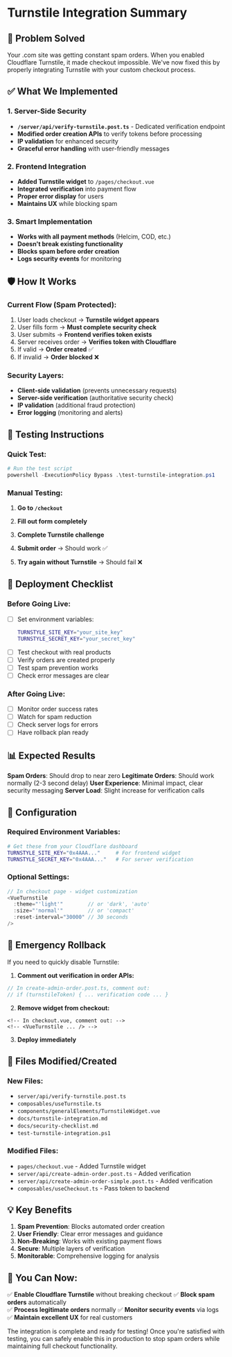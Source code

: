 # Turnstile Integration Summary

## 🎯 Problem Solved

Your .com site was getting constant spam orders. When you enabled Cloudflare Turnstile, it made checkout impossible. We've now fixed this by properly integrating Turnstile with your custom checkout process.

## ✅ What We Implemented

### 1. **Server-Side Security**

- **`/server/api/verify-turnstile.post.ts`** - Dedicated verification endpoint
- **Modified order creation APIs** to verify tokens before processing
- **IP validation** for enhanced security
- **Graceful error handling** with user-friendly messages

### 2. **Frontend Integration**

- **Added Turnstile widget** to `/pages/checkout.vue`
- **Integrated verification** into payment flow
- **Proper error display** for users
- **Maintains UX** while blocking spam

### 3. **Smart Implementation**

- **Works with all payment methods** (Helcim, COD, etc.)
- **Doesn't break existing functionality**
- **Blocks spam before order creation**
- **Logs security events** for monitoring

## 🛡️ How It Works

### Current Flow (Spam Protected):

1. User loads checkout → **Turnstile widget appears**
2. User fills form → **Must complete security check**
3. User submits → **Frontend verifies token exists**
4. Server receives order → **Verifies token with Cloudflare**
5. If valid → **Order created** ✅
6. If invalid → **Order blocked** ❌

### Security Layers:

- **Client-side validation** (prevents unnecessary requests)
- **Server-side verification** (authoritative security check)
- **IP validation** (additional fraud protection)
- **Error logging** (monitoring and alerts)

## 🧪 Testing Instructions

### Quick Test:

```powershell
# Run the test script
powershell -ExecutionPolicy Bypass .\test-turnstile-integration.ps1
```

### Manual Testing:

1. **Go to `/checkout`**
2. **Fill out form completely**
3. **Complete Turnstile challenge**
4. **Submit order** → Should work ✅

5. **Try again without Turnstile** → Should fail ❌

## 🚀 Deployment Checklist

### Before Going Live:

- [ ] Set environment variables:
  ```bash
  TURNSTYLE_SITE_KEY="your_site_key"
  TURNSTYLE_SECRET_KEY="your_secret_key"
  ```
- [ ] Test checkout with real products
- [ ] Verify orders are created properly
- [ ] Test spam prevention works
- [ ] Check error messages are clear

### After Going Live:

- [ ] Monitor order success rates
- [ ] Watch for spam reduction
- [ ] Check server logs for errors
- [ ] Have rollback plan ready

## 📊 Expected Results

**Spam Orders**: Should drop to near zero
**Legitimate Orders**: Should work normally (2-3 second delay)
**User Experience**: Minimal impact, clear security messaging
**Server Load**: Slight increase for verification calls

## 🔧 Configuration

### Required Environment Variables:

```bash
# Get these from your Cloudflare dashboard
TURNSTYLE_SITE_KEY="0x4AAA..."     # For frontend widget
TURNSTYLE_SECRET_KEY="0x4AAA..."   # For server verification
```

### Optional Settings:

```javascript
// In checkout page - widget customization
<VueTurnstile
  :theme="'light'"        // or 'dark', 'auto'
  :size="'normal'"        // or 'compact'
  :reset-interval="30000" // 30 seconds
/>
```

## 🚨 Emergency Rollback

If you need to quickly disable Turnstile:

1. **Comment out verification in order APIs:**

```typescript
// In create-admin-order.post.ts, comment out:
// if (turnstileToken) { ... verification code ... }
```

2. **Remove widget from checkout:**

```vue
<!-- In checkout.vue, comment out: -->
<!-- <VueTurnstile ... /> -->
```

3. **Deploy immediately**

## 📝 Files Modified/Created

### New Files:

- `server/api/verify-turnstile.post.ts`
- `composables/useTurnstile.ts`
- `components/generalElements/TurnstileWidget.vue`
- `docs/turnstile-integration.md`
- `docs/security-checklist.md`
- `test-turnstile-integration.ps1`

### Modified Files:

- `pages/checkout.vue` - Added Turnstile widget
- `server/api/create-admin-order.post.ts` - Added verification
- `server/api/create-admin-order-simple.post.ts` - Added verification
- `composables/useCheckout.ts` - Pass token to backend

## 💡 Key Benefits

1. **Spam Prevention**: Blocks automated order creation
2. **User Friendly**: Clear error messages and guidance
3. **Non-Breaking**: Works with existing payment flows
4. **Secure**: Multiple layers of verification
5. **Monitorable**: Comprehensive logging for analysis

## 🎉 You Can Now:

✅ **Enable Cloudflare Turnstile** without breaking checkout
✅ **Block spam orders** automatically  
✅ **Process legitimate orders** normally
✅ **Monitor security events** via logs
✅ **Maintain excellent UX** for real customers

The integration is complete and ready for testing! Once you're satisfied with testing, you can safely enable this in production to stop spam orders while maintaining full checkout functionality.
